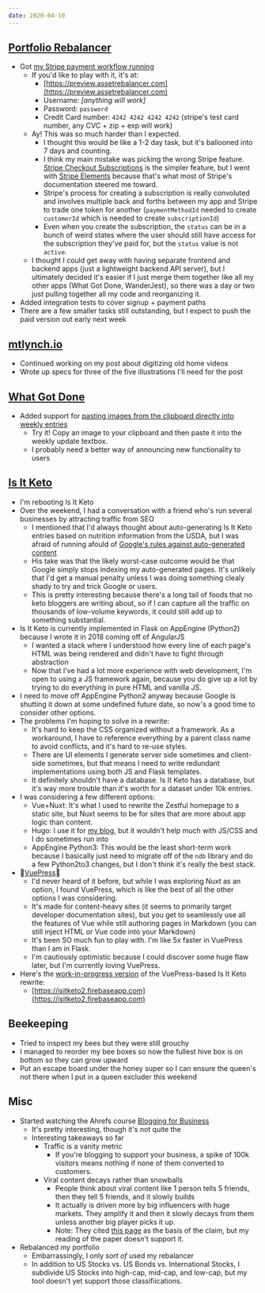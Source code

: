 ```yaml
---
date: 2020-04-10
---
```


## [Portfolio Rebalancer](https://rebalancer.mtlynch.io/)

- Got [my Stripe payment workflow running](4jAMyXa.webp)
  - If you'd like to play with it, it's at:
    - [https://preview.assetrebalancer.com](https://preview.assetrebalancer.com)
    - Username: _[anything will work]_
    - Password: `password`
    - Credit Card number: `4242 4242 4242 4242` (stripe's test card number, any CVC + zip + exp will work)
  - Ay! This was so much harder than I expected.
    - I thought this would be like a 1-2 day task, but it's ballooned into 7 days and counting.
    - I think my main mistake was picking the wrong Stripe feature. [Stripe Checkout Subscriptions](https://stripe.com/docs/payments/checkout/subscriptions/starting) is the simpler feature, but I went with [Stripe Elements](https://stripe.com/docs/billing/subscriptions/cards) because that's what most of Stripe's documentation steered me toward.
    - Stripe's process for creating a subscription is really convoluted and involves multiple back and forths between my app and Stripe to trade one token for another (`paymentMethodId` needed to create `customerId` which is needed to create `subscriptionId`)
    - Even when you create the subscription, the `status` can be in a bunch of weird states where the user should still have access for the subscription they've paid for, but the `status` value is not `active`.
  - I thought I could get away with having separate frontend and backend apps (just a lightweight backend API server), but I ultimately decided it's easier if I just merge them together like all my other apps (What Got Done, WanderJest), so there was a day or two just pulling together all my code and reorganizing it.
- Added integration tests to cover signup + payment paths
- There are a few smaller tasks still outstanding, but I expect to push the paid version out early next week

## [mtlynch.io](https://mtlynch.io)

- Continued working on my post about digitizing old home videos
- Wrote up specs for three of the five illustrations I'll need for the post

## [What Got Done](https://whatgotdone.com)

- Added support for [pasting images from the clipboard directly into weekly entries](https://twitter.com/deliberatecoder/status/1246830643197214720)
  - Try it! Copy an image to your clipboard and then paste it into the weekly update textbox.
  - I probably need a better way of announcing new functionality to users

## [Is It Keto](https://isitketo.org)

- I'm rebooting Is It Keto
- Over the weekend, I had a conversation with a friend who's run several businesses by attracting traffic from SEO
  - I mentioned that I'd always thought about auto-generating Is It Keto entries based on nutrition information from the USDA, but I was afraid of running afould of [Google's rules against auto-generated content](https://support.google.com/webmasters/answer/2721306?hl=en)
  - His take was that the likely worst-case outcome would be that Google simply stops indexing my auto-generated pages. It's unlikely that I'd get a manual penalty unless I was doing something clealy shady to try and trick Google or users.
  - This is pretty interesting because there's a long tail of foods that no keto bloggers are writing about, so if I can capture all the traffic on thousands of low-volume keywords, it could still add up to something substantial.
- Is It Keto is currently implemented in Flask on AppEngine (Python2) because I wrote it in 2018 coming off of AngularJS
  - I wanted a stack where I understood how every line of each page's HTML was being rendered and didn't have to fight through abstraction
  - Now that I've had a lot more experience with web development, I'm open to using a JS framework again, because you do give up a lot by trying to do everything in pure HTML and vanilla JS.
- I need to move off AppEngine Python2 anyway because Google is shutting it down at some undefined future date, so now's a good time to consider other options.
- The problems I'm hoping to solve in a rewrite:
  - It's hard to keep the CSS organized without a framework. As a workaround, I have to reference everything by a parent class name to avoid conflicts, and it's hard to re-use styles.
  - There are UI elements I generate server side sometimes and client-side sometimes, but that means I need to write redundant implementations using both JS and Flask templates.
  - It definitely shouldn't have a database. Is It Keto has a database, but it's way more trouble than it's worth for a dataset under 10k entries.
- I was considering a few different options:
  - Vue+Nuxt: It's what I used to rewrite the Zestful homepage to a static site, but Nuxt seems to be for sites that are more about app logic than content.
  - Hugo: I use it for [my blog](https://mtlynch.io), but it wouldn't help much with JS/CSS and I do sometimes run into
  - AppEngine Python3: This would be the least short-term work because I basically just need to migrate off of the `ndb` library and do a few Python2to3 changes, but I don't think it's really the best stack.
- 🌟[VuePress](https://vuepress.vuejs.org/)🌟
  - I'd never heard of it before, but while I was exploring Nuxt as an option, I found VuePress, which is like the best of all the other options I was considering.
  - It's made for content-heavy sites (it seems to primarily target developer documentation sites), but you get to seamlessly use all the features of Vue while still authoring pages in Markdown (you can still inject HTML or Vue code into your Markdown)
  - It's been SO much fun to play with. I'm like 5x faster in VuePress than I am in Flask.
  - I'm cautiously optimistic because I could discover some huge flaw later, but I'm currently loving VuePress.
- Here's the [work-in-progress version](8uVb.webp) of the VuePress-based Is It Keto rewrite:
  - [https://isitketo2.firebaseapp.com](https://isitketo2.firebaseapp.com)

## Beekeeping

- Tried to inspect my bees but they were still grouchy
- I managed to reorder my bee boxes so now the fullest hive box is on bottom so they can grow upward
- Put an escape board under the honey super so I can ensure the queen's not there when I put in a queen excluder this weekend

## Misc

- Started watching the Ahrefs course [Blogging for Business](https://ahrefs.com/academy/blogging-for-business/)
  - It's pretty interesting, though it's not quite the
  - Interesting takeaways so far
    - Traffic is a vanity metric
      - If you're blogging to support your business, a spike of 100k visitors means nothing if none of them converted to customers.
    - Viral content decays rather than snowballs
      - People think about viral content like 1 person tells 5 friends, then they tell 5 friends, and it slowly builds
      - It actually is driven more by big influencers with huge markets. They amplify it and then it slowly decays from them unless another big player picks it up.
      - Note: They cited [this page](https://www.pulsarplatform.com/resources/how-stuff-spreads-how-video-goes-viral-pt-2-the-role-of-audience-networks/) as the basis of the claim, but my reading of the paper doesn't support it.
- Rebalanced my portfolio
  - Embarrassingly, I only _sort of_ used my rebalancer
  - In addition to US Stocks vs. US Bonds vs. International Stocks, I subdivide US Stocks into high-cap, mid-cap, and low-cap, but my tool doesn't yet support those classifiications.
